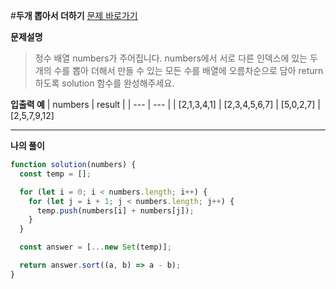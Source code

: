 #**두개 뽑아서 더하기**
[문제 바로가기](https://school.programmers.co.kr/learn/courses/30/lessons/68644)

**문제설명**

> 정수 배열 numbers가 주어집니다. numbers에서 서로 다른 인덱스에 있는 두 개의 수를 뽑아 더해서 만들 수 있는 모든 수를 배열에 오름차순으로 담아 return 하도록 solution 함수를 완성해주세요.

**입출력 예**
| numbers | result |
| --- | --- |
| [2,1,3,4,1] | [2,3,4,5,6,7]
| [5,0,2,7] | [2,5,7,9,12]

---

**나의 풀이**

```javascript
function solution(numbers) {
  const temp = [];

  for (let i = 0; i < numbers.length; i++) {
    for (let j = i + 1; j < numbers.length; j++) {
      temp.push(numbers[i] + numbers[j]);
    }
  }

  const answer = [...new Set(temp)];

  return answer.sort((a, b) => a - b);
}
```
